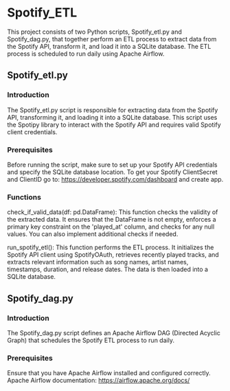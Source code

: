 # Spotify_ETL

This project consists of two Python scripts, Spotify_etl.py and Spotify_dag.py, that together perform an ETL process to extract data from the Spotify API, transform it, and load it into a SQLite database. The ETL process is scheduled to run daily using Apache Airflow.

## Spotify_etl.py

### Introduction

The Spotify_etl.py script is responsible for extracting data from the Spotify API, transforming it, and loading it into a SQLite database. This script uses the Spotipy library to interact with the Spotify API and requires valid Spotify client credentials.

### Prerequisites

Before running the script, make sure to set up your Spotify API credentials and specify the SQLite database location.
To get your Spotify ClientSecret and ClientID go to: https://developer.spotify.com/dashboard and create app.

### Functions

check_if_valid_data(df: pd.DataFrame): 
This function checks the validity of the extracted data. It ensures that the DataFrame is not empty, enforces a primary key constraint on the 'played_at' column, and checks for any null values. 
You can also implement additional checks if needed.

run_spotify_etl(): 
This function performs the ETL process. It initializes the Spotify API client using SpotifyOAuth, retrieves recently played tracks, and extracts relevant information such as song names, artist names, timestamps, duration, and release dates. The data is then loaded into a SQLite database.

## Spotify_dag.py

### Introduction

The Spotify_dag.py script defines an Apache Airflow DAG (Directed Acyclic Graph) that schedules the Spotify ETL process to run daily.

### Prerequisites

Ensure that you have Apache Airflow installed and configured correctly. Apache Airflow documentation: https://airflow.apache.org/docs/

